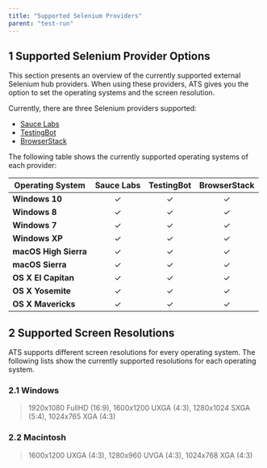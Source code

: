 ```yaml
---
title: "Supported Selenium Providers" 
parent: "test-run"
---
```


## 1 Supported Selenium Provider Options

This section presents an overview of the currently supported external Selenium hub providers. When using these providers, ATS gives you the option to set the operating systems and the screen resolution.

Currently, there are three Selenium providers supported:

* [Sauce Labs](http://www.saucelabs.com/)
* [TestingBot](http://www.testingbot.com/)
* [BrowserStack](http://www.browserstack.com/)

The following table shows the currently supported operating systems of each provider:

Operating System | Sauce Labs | TestingBot | BrowserStack
---------------- | :--------: | :--------: | :------------:
**Windows 10** | &#10003; | &#10003; | &#10003;
**Windows 8** | &#10003; | &#10003; | &#10003;
**Windows 7** | &#10003; | &#10003; | &#10003;
**Windows XP** | &#10003; | &#10003; | &#10003;
**macOS High Sierra**  | &#10003; | &#10003; | &#10003;
**macOS Sierra**  | &#10003; | &#10003; | &#10003;
**OS X El Capitan** | &#10003; | &#10003; | &#10003;
**OS X Yosemite** | &#10003; | &#10003; | &#10003;
**OS X Mavericks** | &#10003; | &#10003; | &#10003;

[//]: # (We should change the above table with a table where both browsers and platform versions are shown.)
[//]: # (We should group the tables by provider)
[//]: # (see for example provider_platform_browser_compatiblitiy_table.md)

## 2 Supported Screen Resolutions

ATS supports different screen resolutions for every operating system. The following lists show the currently supported resolutions for each operating system.

### 2.1 Windows

> 1920x1080 FullHD (16:9), 1600x1200 UXGA (4:3), 1280x1024 SXGA (5:4), 1024x765 XGA (4:3)

### 2.2 Macintosh

> 1600x1200 UXGA (4:3), 1280x960 UVGA (4:3), 1024x768 XGA (4:3)
